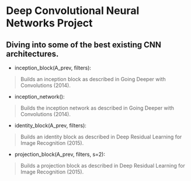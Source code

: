 # Deep Convolutional Neural Networks Project

## Diving into some of the best existing CNN architectures.

* inception_block(A_prev, filters):

> Builds an inception block as described in Going Deeper with Convolutions (2014).

* inception_network():

> Builds the inception network as described in Going Deeper with Convolutions (2014).

* identity_block(A_prev, filters):

> Builds an identity block as described in Deep Residual Learning for Image Recognition (2015).

* projection_block(A_prev, filters, s=2):

> Builds a projection block as described in Deep Residual Learning for Image Recognition (2015).